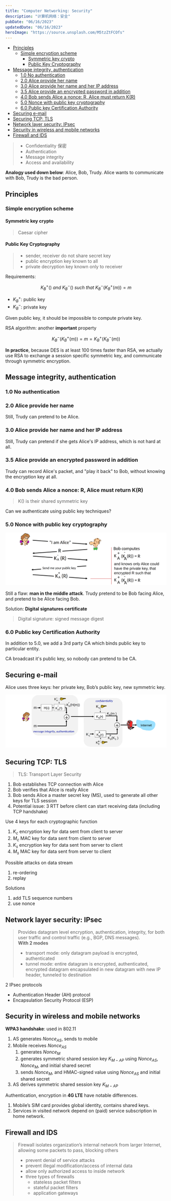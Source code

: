 ```yaml
---
title: "Computer Networking: Security"
description: "计算机网络：安全"
pubDate: "06/16/2023"
updatedDate: "06/16/2023"
heroImage: "https://source.unsplash.com/M5tzZtFCOfs"
---
```


<!--toc:start-->
- [Principles](#principles)
  - [Simple encryption scheme](#simple-encryption-scheme)
    - [Symmetric key crypto](#symmetric-key-crypto)
    - [Public Key Cryptography](#public-key-cryptography)
- [Message integrity, authentication](#message-integrity-authentication)
  - [1.0 No authentication](#10-no-authentication)
  - [2.0 Alice provide her name](#20-alice-provide-her-name)
  - [3.0 Alice provide her name and her IP address](#30-alice-provide-her-name-and-her-ip-address)
  - [3.5 Alice provide an encrypted password in addition](#35-alice-provide-an-encrypted-password-in-addition)
  - [4.0 Bob sends Alice a nonce: R, Alice must return K(R)](#40-bob-sends-alice-a-nonce-r-alice-must-return-kr)
  - [5.0 Nonce with public key cryptography](#50-nonce-with-public-key-cryptography)
  - [6.0 Public key Certification Authority](#60-public-key-certification-authority)
- [Securing e-mail](#securing-e-mail)
- [Securing TCP: TLS](#securing-tcp-tls)
- [Network layer security: IPsec](#network-layer-security-ipsec)
- [Security in wireless and mobile networks](#security-in-wireless-and-mobile-networks)
- [Firewall and IDS](#firewall-and-ids)
<!--toc:end-->

> - Confidentiality 保密
> - Authentication
> - Message integrity
> - Access and availability

**Analogy used down below**: Alice, Bob, Trudy.
Alice wants to communicate with Bob, Trudy is the bad person.

## Principles

### Simple encryption scheme

#### Symmetric key crypto

> Caesar cipher

#### Public Key Cryptography

> - sender, receiver do not share secret key
> - public encryption key known to all
> - private decryption key known only to receiver

Requirements:

$$
K_B^+() \; and \; K_B^-() \; such \; that \; K_B^-(K_B^+(m)) = m
$$

- $K_B^+$: public key
- $K_B^-$: private key

Given public key, it should be impossible to compute private key.

RSA algorithm: another **important** property

$$
K_B^-(K_B^+(m)) = m = K_B^+(K_B^-(m))
$$

**In practice**, because DES is at least 100 times faster than RSA,
we actually use RSA to exchange a session specific symmetric key,
and communicate through symmetric encryption.

## Message integrity, authentication

### 1.0 No authentication

### 2.0 Alice provide her name

Still, Trudy can pretend to be Alice.

### 3.0 Alice provide her name and her IP address

Still, Trudy can pretend if she gets Alice's IP address,
which is not hard at all.

### 3.5 Alice provide an encrypted password in addition

Trudy can record Alice's packet, and "play it back" to Bob,
without knowing the encryption key at all.

### 4.0 Bob sends Alice a nonce: R, Alice must return K(R)

> K() is their shared symmetric key

Can we authenticate using public key techniques?

### 5.0 Nonce with public key cryptography

![](../../../assets/computer_networking/auth5.0.png)

Still a flaw: **man in the middle attack**.
Trudy pretend to be Bob facing Alice, and pretend to be Alice facing Bob.

Solution: **Digital signatures certificate**

> Digital signature: signed message digest

### 6.0 Public key Certification Authority

In addition to 5.0, we add a 3rd party CA which binds public key to particular entity.

CA broadcast it's public key, so nobody can pretend to be CA.

## Securing e-mail

Alice uses three keys: her private key, Bob’s public key, new symmetric key.

![](../../../assets/computer_networking/secure_email.png)

## Securing TCP: TLS

> TLS: Transport Layer Security

1. Bob establishes TCP connection with Alice
2. Bob verifies that Alice is really Alice
3. Bob sends Alice a master secret key (MS), used to generate all other keys for TLS session
4. Potential issue: 3 RTT before client can start receiving data (including TCP handshake)

Use 4 keys for each cryptographic function
1. $K_c$ encryption key for data sent from client to server
2. $M_c$ MAC key for data sent from client to server
3. $K_s$ encryption key for data sent from server to client
4. $M_s$ MAC key for data sent from server to client

Possible attacks on data stream
1. re-ordering
2. replay

Solutions
1. add TLS sequence numbers
2. use nonce

## Network layer security: IPsec

> Provides datagram level encryption, authentication, integrity,
for both user traffic and control traffic (e.g., BGP, DNS messages).  
> **With 2 modes**
> - transport mode: only datagram payload is encrypted, authenticated
> - tunnel mode: entire datagram is encrypted, authenticated,
encrypted datagram encapsulated in new datagram with new IP header, tunneled to destination

2 IPsec protocols
- Authentication Header (AH) protocol
- Encapsulation Security Protocol (ESP)

## Security in wireless and mobile networks

**WPA3 handshake**: used in 802.11
1. AS generates $Nonce_{AS}$, sends to mobile
2. Mobile receives $Nonce_{AS}$
    1. generates $Nonce_{M}$
    2. generates symmetric shared session key $K_{M-AP}$ using $Nonce_{AS}$, $Nonce_{M}$,
    and initial shared secret
    3. sends $Nonce_M$, and HMAC-signed value using $Nonce_{AS}$ and initial shared secret
3. AS derives symmetric shared session key $K_{M-AP}$

Authentication, encryption in **4G LTE** have notable differences.
1. Mobile’s SIM card provides global identity, contains shared keys.
2. Services in visited network depend on (paid) service subscription in home network.

## Firewall and IDS

> Firewall isolates organization’s internal network from larger Internet,
allowing some packets to pass, blocking others
> - prevent denial of service attacks
> - prevent illegal modification/access of internal data
> - allow only authorized access to inside network
> - three types of firewalls
>   - stateless packet filters
>   - stateful packet filters
>   - application gateways


